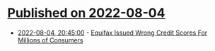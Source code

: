 # [Published on 2022-08-04](index.md)

* [2022-08-04, 20:45:00](https://tech.slashdot.org/story/22/08/04/1941234/equifax-issued-wrong-credit-scores-for-millions-of-consumers?utm_source=rss1.0mainlinkanon&utm_medium=feed) - [Equifax Issued Wrong Credit Scores For Millions of Consumers](https://tech.slashdot.org/story/22/08/04/1941234/equifax-issued-wrong-credit-scores-for-millions-of-consumers?utm_source=rss1.0mainlinkanon&utm_medium=feed)
